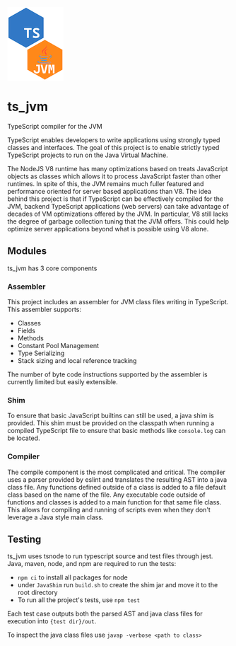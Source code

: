 ![Logo](https://raw.githubusercontent.com/DonoA/ts_jvm/main/TsJvm.png)

ts_jvm
===
TypeScript compiler for the JVM

TypeScript enables developers to write applications using strongly typed classes and interfaces. The goal of this project is to enable strictly typed TypeScript projects to run on the Java Virtual Machine.

The NodeJS V8 runtime has many optimizations based on treats JavaScript objects as classes which allows it to process JavaScript faster than other runtimes. In spite of this, the JVM remains much fuller featured and performance oriented for server based applications than V8. The idea behind this project is that if TypeScript can be effectively compiled for the JVM, backend TypeScript applications (web servers) can take advantage of decades of VM optimizations offered by the JVM. In particular, V8 still lacks the degree of garbage collection tuning that the JVM offers. This could help optimize server applications beyond what is possible using V8 alone.

## Modules
ts_jvm has 3 core components
### Assembler
This project includes an assembler for JVM class files writing in TypeScript. This assembler supports:
- Classes
- Fields
- Methods
- Constant Pool Management
- Type Serializing
- Stack sizing and local reference tracking

The number of byte code instructions supported by the assembler is currently limited but easily extensible.

### Shim
To ensure that basic JavaScript builtins can still be used, a java shim is provided. This shim must be provided on the classpath when running a compiled TypeScript file to ensure that basic methods like `console.log` can be located.

### Compiler
The compile component is the most complicated and critical. The compiler uses a parser provided by eslint and translates the resulting AST into a java class file. Any functions defined outside of a class is added to a file default class based on the name of the file. Any executable code outside of functions and classes is added to a main function for that same file class. This allows for compiling and running of scripts even when they don't leverage a Java style main class.

## Testing
ts_jvm uses tsnode to run typescript source and test files through jest. Java, maven, node, and npm are required to run the tests:
 - `npm ci` to install all packages for node
 - under `JavaShim` run `build.sh` to create the shim jar and move it to the root directory
 - To run all the project's tests, use `npm test`

Each test case outputs both the parsed AST and java class files for execution into `{test dir}/out`.

To inspect the java class files use `javap -verbose <path to class>`
